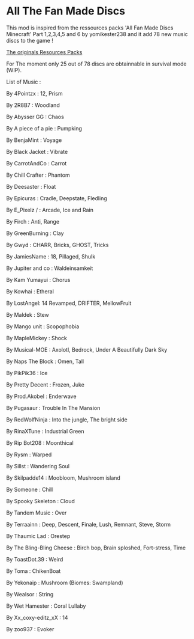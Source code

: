 # All The Fan Made Discs

This mod is inspired from the ressources packs 'All Fan Made Discs Minecraft' Part 1,2,3,4,5 and 6 by yomikester238 and it add 78 new music discs to the game !

[The originals Resources Packs](https://www.planetminecraft.com/collection/123393/all-the-fan-made-discs/)

For The moment only 25 out of 78 discs are obtainnable in survival mode (WIP).

List of Music :

By 4Pointzx : 12, Prism

By 2R8B7 : Woodland

By Abysser GG : Chaos

By A piece of a pie : Pumpking

By BenjaMint : Voyage

By Black Jacket : Vibrate

By CarrotAndCo : Carrot

By Chill Crafter : Phantom

By Deesaster : Float

By Epicuras : Cradle, Deepstate, Fledling

By E_Pixelz / : Arcade, Ice and Rain

By Firch : Anti, Range

By GreenBurning : Clay

By Gwyd : CHARR, Bricks, GHOST, Tricks

By JamiesName : 18, Pillaged, Shulk

By Jupiter and co : Waldeinsamkeit

By Kam Yumayui : Chorus

By Kowhai : Etheral

By LostAngel:  14 Revamped, DRIFTER, MellowFruit

By Maldek : Stew

By Mango unit : Scopophobia

By MapleMickey : Shock

By Musical-MOE : Axolotl, Bedrock, Under A Beautifully Dark Sky

By Naps The Block : Omen, Tall

By PikPik36 : Ice

By Pretty Decent : Frozen, Juke

By Prod.Akobel : Enderwave

By Pugasaur : Trouble In The Mansion

By RedWolfNinja : Into the jungle, The bright side

By RinaXTune : Industrial Green

By Rip Bot208 : Moonthical

By Rysm : Warped

By Sillst : Wandering Soul

By Skilpadde14 : Moobloom, Mushroom island

By Someone : Chill

By Spooky Skeleton : Cloud

By Tandem Music : Over

By Terraainn : Deep, Descent, Finale, Lush, Remnant, Steve, Storm

By Thaumic Lad : Orestep

By The Bling-Bling Cheese : Birch bop, Brain sploshed, Fort-stress, Time

By ToastDot.39 : Weird

By Toma : ChikenBoat

By Yekonaip : Mushroom (Biomes: Swampland)

By Wealsor : String

By Wet Hamester : Coral Lullaby

By Xx_coxy-editz_xX : 14

By zoo937 : Evoker
